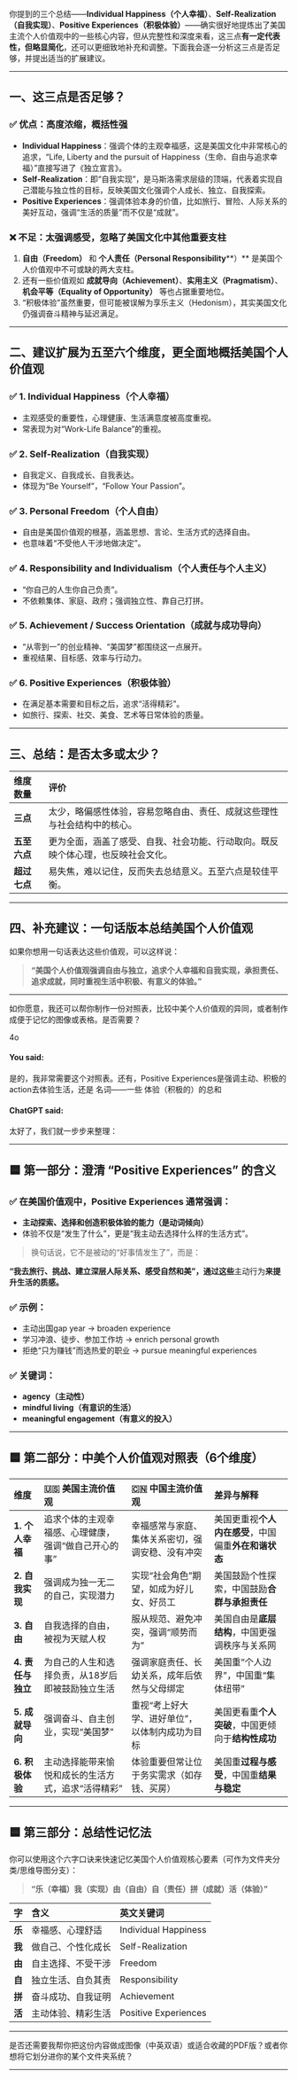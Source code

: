 你提到的三个总结——**Individual Happiness（个人幸福）**、**Self-Realization（自我实现）**、**Positive Experiences（积极体验）**——确实很好地提炼出了美国主流个人价值观中的一些核心内容，但从完整性和深度来看，这三点**有一定代表性，但略显简化**，还可以更细致地补充和调整。下面我会逐一分析这三点是否足够，并提出适当的扩展建议。

------

## 一、这三点是否足够？

### ✅ **优点：高度浓缩，概括性强**

- **Individual Happiness**：强调个体的主观幸福感，这是美国文化中非常核心的追求，“Life, Liberty and the pursuit of Happiness（生命、自由与追求幸福）”直接写进了《独立宣言》。
- **Self-Realization**：即“自我实现”，是马斯洛需求层级的顶端，代表着实现自己潜能与独立性的目标，反映美国文化强调个人成长、独立、自我探索。
- **Positive Experiences**：强调体验本身的价值，比如旅行、冒险、人际关系的美好互动，强调“生活的质量”而不仅是“成就”。

### ❌ **不足：太强调感受，忽略了美国文化中其他重要支柱**

1. **自由（Freedom）** 和 **个人责任（Personal Responsibility****）** 是美国个人价值观中不可或缺的两大支柱。
2. 还有一些价值观如 **成就导向（Achievement）**、**实用主义（Pragmatism）**、**机会平等（Equality of Opportunity）** 等也占据重要地位。
3. “积极体验”虽然重要，但可能被误解为享乐主义（Hedonism），其实美国文化仍强调奋斗精神与延迟满足。

------

## 二、建议扩展为五至六个维度，更全面地概括美国个人价值观

### ✅ 1. **Individual Happiness（个人幸福）**

- 主观感受的重要性，心理健康、生活满意度被高度重视。
- 常表现为对“Work-Life Balance”的重视。

### ✅ 2. **Self-Realization（自我实现）**

- 自我定义、自我成长、自我表达。
- 体现为“Be Yourself”，“Follow Your Passion”。

### ✅ 3. **Personal Freedom（个人自由）**

- 自由是美国价值观的根基，涵盖思想、言论、生活方式的选择自由。
- 也意味着“不受他人干涉地做决定”。

### ✅ 4. **Responsibility and Individualism（个人责任与个人主义）**

- “你自己的人生你自己负责”。
- 不依赖集体、家庭、政府；强调独立性、靠自己打拼。

### ✅ 5. **Achievement / Success Orientation（成就与成功导向）**

- “从零到一”的创业精神、“美国梦”都围绕这一点展开。
- 重视结果、目标感、效率与行动力。

### ✅ 6. **Positive Experiences（积极体验）**

- 在满足基本需要和目标之后，追求“活得精彩”。
- 如旅行、探索、社交、美食、艺术等日常体验的质量。

------

## 三、总结：是否太多或太少？

| 维度数量     | 评价                                                         |
| :----------- | :----------------------------------------------------------- |
| **三点**     | 太少，略偏感性体验，容易忽略自由、责任、成就这些理性与社会结构中的核心。 |
| **五至六点** | 更为全面，涵盖了感受、自我、社会功能、行动取向。既反映个体心理，也反映社会文化。 |
| **超过七点** | 易失焦，难以记住，反而失去总结意义。五至六点是较佳平衡。     |

------

## 四、补充建议：一句话版本总结美国个人价值观

如果你想用一句话表达这些价值观，可以这样说：

> **“美国个人价值观强调自由与独立，追求个人幸福和自我实现，承担责任、追求成就，同时重视生活中积极、有意义的体验。”**

------

如你愿意，我还可以帮你制作一份对照表，比较中美个人价值观的异同，或者制作成便于记忆的图像或表格。是否需要？

4o

#### You said:

是的，我非常需要这个对照表。还有，Positive Experiences是强调主动、积极的 action去体验生活，还是 名词——一些 体验（积极的）的总和

#### ChatGPT said:

太好了，我们就一步步来整理：

------

## 🟦 第一部分：澄清 “Positive Experiences” 的含义

### ✅ **在美国价值观中，Positive Experiences 通常强调：**

- **主动探索、选择和创造积极体验的能力（是动词倾向）**
- 体验不仅是“发生了什么”，更是“我主动去选择什么样的生活方式”。

> 换句话说，它不是被动的“好事情发生了”，而是：

**“我去旅行、挑战、建立深层人际关系、感受自然和美”，通过这些**主动行为**来提升生活的质感。**

### ✅ 示例：

- 主动出国gap year → broaden experience
- 学习冲浪、徒步、参加工作坊 → enrich personal growth
- 拒绝“只为赚钱”而选热爱的职业 → pursue meaningful experiences

### ✅ 关键词：

- **agency（主动性）**
- **mindful living（有意识的生活）**
- **meaningful engagement（有意义的投入）**

------

## 🟦 第二部分：中美个人价值观对照表（6个维度）

| 维度              | 🇺🇸 美国主流价值观                                    | 🇨🇳 中国主流价值观                                | 差异与解释                                           |
| :---------------- | :--------------------------------------------------- | :----------------------------------------------- | :--------------------------------------------------- |
| **1. 个人幸福**   | 追求个体的主观幸福感、心理健康，强调“做自己开心的事” | 幸福感常与家庭、集体关系密切，强调安稳、没有冲突 | 美国更重视**个人内在感受**，中国偏重**外在和谐状态** |
| **2. 自我实现**   | 强调成为独一无二的自己，实现潜力                     | 实现“社会角色”期望，如成为好儿女、好员工         | 美国鼓励个性探索，中国鼓励**合群与承担责任**         |
| **3. 自由**       | 自我选择的自由，被视为天赋人权                       | 服从规范、避免冲突，强调“顺势而为”               | 美国自由是**底层结构**，中国更强调秩序与关系网       |
| **4. 责任与独立** | 为自己的人生和选择负责，从18岁后即被鼓励独立生活     | 强调家庭责任、长幼关系，成年后依然与父母绑定     | 美国重“个人边界”，中国重“集体纽带”                   |
| **5. 成就导向**   | 强调奋斗、自主创业，实现“美国梦”                     | 重视“考上好大学、进好单位”，以体制内成功为目标   | 美国更看重**个人突破**，中国更倾向于**结构性成功**   |
| **6. 积极体验**   | 主动选择能带来愉悦和成长的生活方式，追求“活得精彩”   | 体验重要但常让位于务实需求（如存钱、买房）       | 美国重**过程与感受**，中国重**结果与稳定**           |

------

## 🟦 第三部分：总结性记忆法

你可以使用这个六字口诀来快速记忆美国个人价值观核心要素（可作为文件夹分类/思维导图分支）：

> **“乐（幸福）我（实现）由（自由）自（责任）拼（成就）活（体验）”**

| 字     | 含义               | 英文关键词           |
| :----- | :----------------- | :------------------- |
| **乐** | 幸福感、心理舒适   | Individual Happiness |
| **我** | 做自己、个性化成长 | Self-Realization     |
| **由** | 自主选择、不受干涉 | Freedom              |
| **自** | 独立生活、自负其责 | Responsibility       |
| **拼** | 奋斗成功、自我证明 | Achievement          |
| **活** | 主动体验、精彩生活 | Positive Experiences |

------

是否还需要我帮你把这份内容做成图像（中英双语）或适合收藏的PDF版？或者你想将它划分进你的某个文件夹系统？







---



